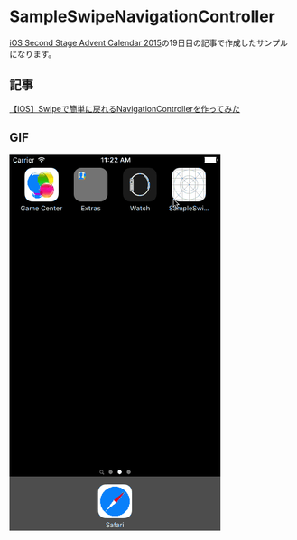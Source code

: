 # SampleSwipeNavigationController

[iOS Second Stage Advent Calendar 2015](http://qiita.com/advent-calendar/2015/ios-2)の19日目の記事で作成したサンプルになります。

## 記事

[【iOS】Swipeで簡単に戻れるNavigationControllerを作ってみた](http://qiita.com/ryokosuge/items/e3cee04cf8ff0c138719)

## GIF

![Animation](../Resources/SampleSwipeNavigationController.gif)

